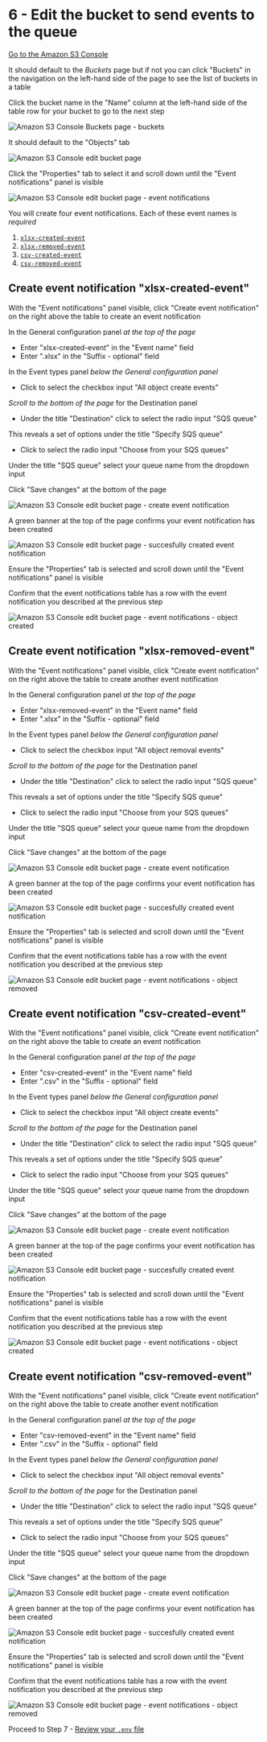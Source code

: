 # 6 - Edit the bucket to send events to the queue

[Go to the Amazon S3 Console](https://console.aws.amazon.com/s3/)

It should default to the _Buckets_ page but if not you can click "Buckets" in the navigation on the left-hand side of the page to see the list of buckets in a table

Click the bucket name in the "Name" column at the left-hand side of the table row for your bucket to go to the next step

![Amazon S3 Console Buckets page - buckets](images/s3-buckets-page-buckets-3-rows.png)

It should default to the "Objects" tab

![Amazon S3 Console edit bucket page](images/s3-edit-bucket-page.png)

Click the "Properties" tab to select it and scroll down until the "Event notifications" panel is visible

![Amazon S3 Console edit bucket page - event notifications](images/s3-edit-bucket-page-event-notifications.png)

You will create four event notifications. Each of these event names is _required_

1. [`xlsx-created-event`](#create-event-notification-xlsx-created-event)
1. [`xlsx-removed-event`](#create-event-notification-xlsx-removed-event)
1. [`csv-created-event`](#create-event-notification-csv-created-event)
1. [`csv-removed-event`](#create-event-notification-csv-removed-event)

## Create event notification "xlsx-created-event"

With the "Event notifications" panel visible, click "Create event notification" on the right above the table to create an event notification

In the General configuration panel _at the top of the page_

- Enter "xlsx-created-event" in the "Event name" field
- Enter ".xlsx" in the "Suffix - optional" field

In the Event types panel _below the General configuration panel_

- Click to select the checkbox input "All object create events"

_Scroll to the bottom of the page_ for the Destination panel

- Under the title "Destination" click to select the radio input "SQS queue"

This reveals a set of options under the title "Specify SQS queue"

- Click to select the radio input "Choose from your SQS queues"

Under the title "SQS queue" select your queue name from the dropdown input

Click "Save changes" at the bottom of the page

![Amazon S3 Console edit bucket page - create event notification](images/s3-edit-bucket-page-create-event-notification-xlsx-created.png)

A green banner at the top of the page confirms your event notification has been created

![Amazon S3 Console edit bucket page - succesfully created event notification](images/s3-edit-bucket-page-successfully-created-event-notification-xlsx-created.png)

Ensure the "Properties" tab is selected and scroll down until the "Event notifications" panel is visible

Confirm that the event notifications table has a row with the event notification you described at the previous step

![Amazon S3 Console edit bucket page - event notifications - object created](images/s3-edit-bucket-page-event-notifications-xlsx-created.png)

## Create event notification "xlsx-removed-event"

With the "Event notifications" panel visible, click "Create event notification" on the right above the table to create another event notification

In the General configuration panel _at the top of the page_

- Enter "xlsx-removed-event" in the "Event name" field
- Enter ".xlsx" in the "Suffix - optional" field

In the Event types panel _below the General configuration panel_

- Click to select the checkbox input "All object removal events"

_Scroll to the bottom of the page_ for the Destination panel

- Under the title "Destination" click to select the radio input "SQS queue"

This reveals a set of options under the title "Specify SQS queue"

- Click to select the radio input "Choose from your SQS queues"

Under the title "SQS queue" select your queue name from the dropdown input

Click "Save changes" at the bottom of the page

![Amazon S3 Console edit bucket page - create event notification](images/s3-edit-bucket-page-create-event-notification-xlsx-removed.png)

A green banner at the top of the page confirms your event notification has been created

![Amazon S3 Console edit bucket page - succesfully created event notification](images/s3-edit-bucket-page-successfully-created-event-notification-xlsx-removed.png)

Ensure the "Properties" tab is selected and scroll down until the "Event notifications" panel is visible

Confirm that the event notifications table has a row with the event notification you described at the previous step

![Amazon S3 Console edit bucket page - event notifications - object removed](images/s3-edit-bucket-page-event-notifications-xlsx-removed.png)

## Create event notification "csv-created-event"

With the "Event notifications" panel visible, click "Create event notification" on the right above the table to create an event notification

In the General configuration panel _at the top of the page_

- Enter "csv-created-event" in the "Event name" field
- Enter ".csv" in the "Suffix - optional" field

In the Event types panel _below the General configuration panel_

- Click to select the checkbox input "All object create events"

_Scroll to the bottom of the page_ for the Destination panel

- Under the title "Destination" click to select the radio input "SQS queue"

This reveals a set of options under the title "Specify SQS queue"

- Click to select the radio input "Choose from your SQS queues"

Under the title "SQS queue" select your queue name from the dropdown input

Click "Save changes" at the bottom of the page

![Amazon S3 Console edit bucket page - create event notification](images/s3-edit-bucket-page-create-event-notification-csv-created.png)

A green banner at the top of the page confirms your event notification has been created

![Amazon S3 Console edit bucket page - succesfully created event notification](images/s3-edit-bucket-page-successfully-created-event-notification-csv-created.png)

Ensure the "Properties" tab is selected and scroll down until the "Event notifications" panel is visible

Confirm that the event notifications table has a row with the event notification you described at the previous step

![Amazon S3 Console edit bucket page - event notifications - object created](images/s3-edit-bucket-page-event-notifications-csv-created.png)

## Create event notification "csv-removed-event"

With the "Event notifications" panel visible, click "Create event notification" on the right above the table to create another event notification

In the General configuration panel _at the top of the page_

- Enter "csv-removed-event" in the "Event name" field
- Enter ".csv" in the "Suffix - optional" field

In the Event types panel _below the General configuration panel_

- Click to select the checkbox input "All object removal events"

_Scroll to the bottom of the page_ for the Destination panel

- Under the title "Destination" click to select the radio input "SQS queue"

This reveals a set of options under the title "Specify SQS queue"

- Click to select the radio input "Choose from your SQS queues"

Under the title "SQS queue" select your queue name from the dropdown input

Click "Save changes" at the bottom of the page

![Amazon S3 Console edit bucket page - create event notification](images/s3-edit-bucket-page-create-event-notification-csv-removed.png)

A green banner at the top of the page confirms your event notification has been created

![Amazon S3 Console edit bucket page - succesfully created event notification](images/s3-edit-bucket-page-successfully-created-event-notification-csv-removed.png)

Ensure the "Properties" tab is selected and scroll down until the "Event notifications" panel is visible

Confirm that the event notifications table has a row with the event notification you described at the previous step

![Amazon S3 Console edit bucket page - event notifications - object removed](images/s3-edit-bucket-page-event-notifications-csv-removed.png)

Proceed to Step 7 - [Review your `.env` file](review-your-env.md)
